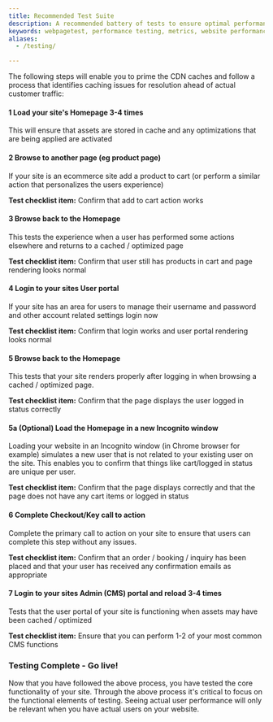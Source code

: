 ```yaml
---
title: Recommended Test Suite
description: A recommended battery of tests to ensure optimal performance.  
keywords: webpagetest, performance testing, metrics, website performance, page speed, webpage speed, website security
aliases:
  - /testing/

---
```


The following steps will enable you to prime the CDN caches and follow a process that identifies caching issues for resolution ahead of actual customer traffic:

#### **1 Load your site's Homepage 3-4 times**

This will ensure that assets are stored in cache and any optimizations that are being applied are activated

#### **2 Browse to another page (eg product page)**

If your site is an ecommerce site add a product to cart (or perform a similar action that personalizes the users experience)

**Test checklist item:** Confirm that add to cart action works

#### **3 Browse back to the Homepage**

This tests the experience when a user has performed some actions elsewhere and returns to a cached / optimized page

**Test checklist item:** Confirm that user still has products in cart and page rendering looks normal

#### **4 Login to your sites User portal**

If your site has an area for users to manage their username and password and other account related settings login now

**Test checklist item:** Confirm that login works and user portal rendering looks normal

#### **5 Browse back to the Homepage**

This tests that your site renders properly after logging in when browsing a cached / optimized page.

**Test checklist item:** Confirm that the page displays the user logged in status correctly

#### **5a (Optional) Load the Homepage in a new Incognito window**

Loading your website in an Incognito window (in Chrome browser for example) simulates a new user that is not related to your existing user on the site. This enables you to confirm that things like cart/logged in status are unique per user.

**Test checklist item:** Confirm that the page displays correctly and that the page does not have any cart items or logged in status

#### **6 Complete Checkout/Key call to action**

Complete the primary call to action on your site to ensure that users can complete this step without any issues.

**Test checklist item:** Confirm that an order / booking / inquiry has been placed and that your user has received any confirmation emails as appropriate

#### **7 Login to your sites Admin (CMS) portal and reload 3-4 times**

Tests that the user portal of your site is functioning when assets may have been cached / optimized

**Test checklist item:** Ensure that you can perform 1-2 of your most common CMS functions

### Testing Complete - Go live!
Now that you have followed the above process, you have tested the core functionality of your site. Through the above process it's critical to focus on the functional elements of testing. Seeing actual user performance will only be relevant when you have actual users on your website.

